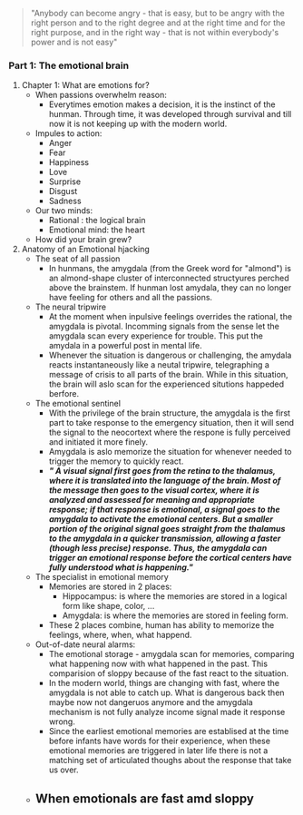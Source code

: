 > "Anybody can become angry - that is easy, but to be angry with the right person and to the right degree and at the right time and for the right purpose, and in the right way - that is not within everybody's power and is not easy"

### Part 1: The emotional brain
1. Chapter 1: What are emotions for?
	- When passions overwhelm reason: 
		- Everytimes emotion makes a decision, it is the instinct of the hunman. Through time, it was developed through survival and till now it is not keeping up with the modern world.
	- Impules to action:
		- Anger
		- Fear
		- Happiness
		- Love
		- Surprise
		- Disgust
		- Sadness
	- Our two minds:
		- Rational : the logical brain
		- Emotional mind: the heart
	- How did your brain grew?
2. Anatomy of an Emotional hjacking
	- The seat of all passion
		- In hunmans, the amygdala (from the Greek word for "almond") is an almond-shape cluster of interconnected structyures perched above the brainstem. If hunman lost amydala, they can no longer have feeling for others and all the passions.
	- The neural tripwire
		- At the moment when inpulsive feelings overrides the rational, the amygdala is pivotal. Incomming signals from the sense let the amygdala scan every experience for trouble.  This put the amydala in a powerful post in mental life.
		- Whenever the situation is dangerous or challenging, the amydala reacts instantaneously like a neutal tripwire, telegraphing a message of crisis to all parts of the brain. While in this situation, the brain will aslo scan for the experienced situtions happeded berfore.
	- The emotional sentinel
		- With the privilege of the brain structure, the amygdala is the first part to take response to the emergency situation, then it will send the signal to the neocortext where the respone is fully perceived and initiated it more finely.
		- Amygdala is aslo memorize the situation for whenever needed to trigger the memory to quickly react.
		- ***" A visual signal first goes from the retina to the thalamus, where it is translated into the language of the brain. Most of the message then goes to the visual cortex, where it is analyzed and assessed for meaning and appropriate response; if that response is emotional, a signal goes to the amygdala to activate the emotional centers. But a smaller portion of the original signal goes straight from the thalamus to the amygdala in a quicker transmission, allowing a faster (though less precise) response. Thus, the amygdala can trigger an emotional response before the cortical centers have fully understood what is happening."***
	- The specialist in emotional memory
		- Memories are stored in 2 places:
			- Hippocampus: is where the memories are stored in a logical form like shape, color, ...
			- Amygdala: is where the memories are stored in feeling form.
		- These 2 places combine, human has ability to memorize the feelings, where, when, what happend.
	- Out-of-date neural alarms:
		- The emotional storage - amygdala scan for memories, comparing what happening now with what happened in the past. This comparision of sloppy because of the fast react to the situation.
		- In the modern world, things are changing with fast, where the amygdala is not able to catch up. What is dangerous back then maybe now not dangeruos anymore and the amygdala mechanism is not fully analyze income signal made it response wrong.
		- Since the earliest emotional memories are establised at the time before infants have words for their experience, when these emotional memories are triggered in later life there is not a matching set of articulated thoughs about the response that take us over.
	- When emotionals are fast amd sloppy
		- 